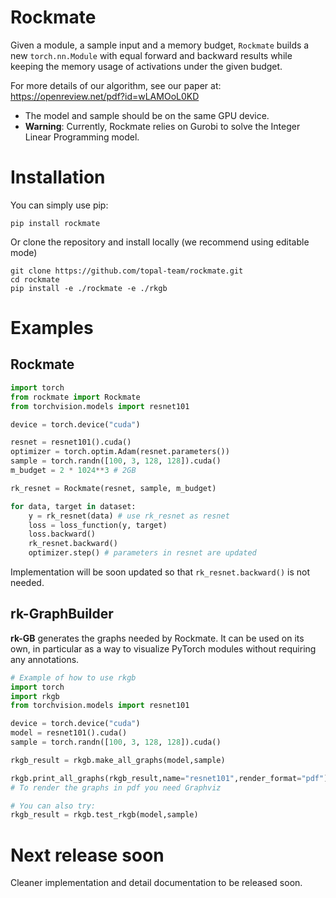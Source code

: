 # Rockmate

Given a module, a sample input and a memory budget, `Rockmate` builds a new `torch.nn.Module` with equal forward and backward results while keeping the memory usage of activations under the given budget.

For more details of our algorithm, see our paper at: https://openreview.net/pdf?id=wLAMOoL0KD

- The model and sample should be on the same GPU device.
- **Warning**: Currently, Rockmate relies on Gurobi to solve the Integer Linear Programming model. 

# Installation

You can simply use pip:
```
pip install rockmate
```

Or clone the repository and install locally (we recommend using editable mode)
```
git clone https://github.com/topal-team/rockmate.git
cd rockmate
pip install -e ./rockmate -e ./rkgb
```

# Examples

## Rockmate

```python
import torch
from rockmate import Rockmate
from torchvision.models import resnet101

device = torch.device("cuda")

resnet = resnet101().cuda()
optimizer = torch.optim.Adam(resnet.parameters())
sample = torch.randn([100, 3, 128, 128]).cuda()
m_budget = 2 * 1024**3 # 2GB

rk_resnet = Rockmate(resnet, sample, m_budget)

for data, target in dataset:
    y = rk_resnet(data) # use rk_resnet as resnet
    loss = loss_function(y, target)
    loss.backward()
    rk_resnet.backward()
    optimizer.step() # parameters in resnet are updated
```

Implementation will be soon updated so that `rk_resnet.backward()` is not needed.

## rk-GraphBuilder

**rk-GB** generates the graphs needed by Rockmate. It can be used on its own, in particular as a way to visualize PyTorch modules without requiring any annotations.

```python
# Example of how to use rkgb
import torch
import rkgb
from torchvision.models import resnet101

device = torch.device("cuda")
model = resnet101().cuda()
sample = torch.randn([100, 3, 128, 128]).cuda()

rkgb_result = rkgb.make_all_graphs(model,sample)

rkgb.print_all_graphs(rkgb_result,name="resnet101",render_format="pdf")
# To render the graphs in pdf you need Graphviz

# You can also try:
rkgb_result = rkgb.test_rkgb(model,sample)
```

# Next release soon

Cleaner implementation and detail documentation to be released soon.
